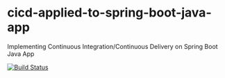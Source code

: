 # cicd-applied-to-spring-boot-java-app
Implementing Continuous Integration/Continuous Delivery on Spring Boot Java App

[![Build Status](https://travis-ci.org/github/AlvaroAugustoZago/cicd-applied-to-spring-boot-java-app.svg)](https://travis-ci.org/github/AlvaroAugustoZago/cicd-applied-to-spring-boot-java-app)
